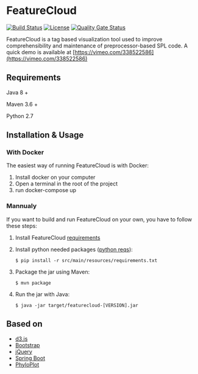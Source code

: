 # FeatureCloud
[![Build Status](https://travis-ci.com/rmedeiros/FeatureCloud.svg?branch=feature%2Fsnapshot-visualization)](https://travis-ci.com/rmedeiros/FeatureCloud)
    [![License](https://img.shields.io/badge/license-GPL-blue)](https://www.gnu.org/licenses/gpl-3.0.html)
[![Quality Gate Status](https://sonarcloud.io/api/project_badges/measure?project=rmedeiros_FeatureCloud&metric=alert_status)](https://sonarcloud.io/dashboard?id=rmedeiros_FeatureCloud)

FeatureCloud is a tag based visualization tool used to improve comprehensibility and maintenance
of preprocessor-based SPL code. A quick demo is available at [https://vimeo.com/338522586](https://vimeo.com/338522586)


## Requirements
Java 8 +

Maven 3.6 +

Python 2.7


## Installation & Usage

### With Docker
The easiest way of running FeatureCloud is with Docker: 

1. Install docker on your computer
2. Open a terminal in the root of the project
3. run docker-compose up

### Mannualy
If you want to build and run FeatureCloud on your own, you have to follow these steps:
1. Install FeatureCloud [requirements](#requirements)
2. Install python needed packages ([python reqs](src/main/resources/requirements.txt)):

     ``` $ pip install -r src/main/resources/requirements.txt  ```
3. Package the jar using Maven:

     ``` $ mvn package  ```
4. Run the jar with Java:

     ``` $ java -jar target/featurecloud-[VERSION].jar  ```

    

## Based on

* [d3.js](http://d3js.org/)
* [Bootstrap](http://getbootstrap.com)
* [jQuery](http://jquery.com)
* [Spring Boot](https://github.com/spring-projects/spring-boot)
* [PhyloPlot](https://github.com/adamzy/PhyloPlot)
